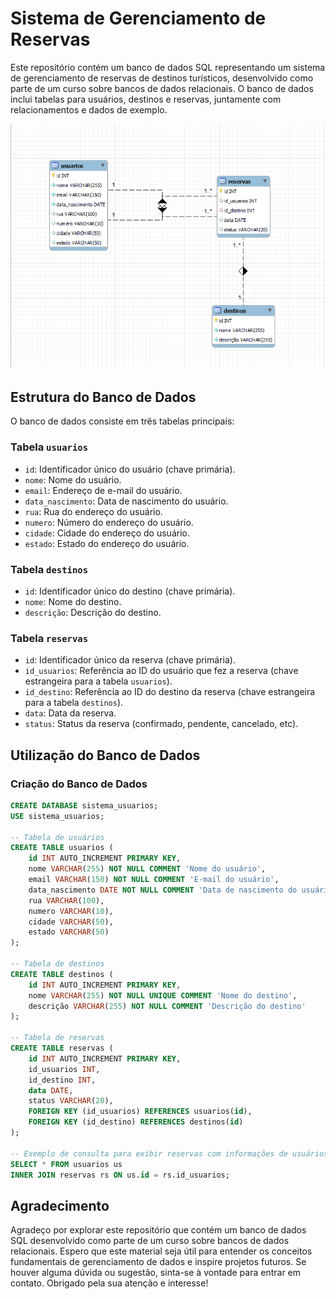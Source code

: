 # Sistema de Gerenciamento de Reservas

Este repositório contém um banco de dados SQL representando um sistema de gerenciamento de reservas de destinos turísticos, desenvolvido como parte de um curso sobre bancos de dados relacionais. O banco de dados inclui tabelas para usuários, destinos e reservas, juntamente com relacionamentos e dados de exemplo.

<p align="center">
  <img src="Banco relacional.png" alt="BancoDeDados">
</p>

## Estrutura do Banco de Dados

O banco de dados consiste em três tabelas principais:

### Tabela `usuarios`

- `id`: Identificador único do usuário (chave primária).
- `nome`: Nome do usuário.
- `email`: Endereço de e-mail do usuário.
- `data_nascimento`: Data de nascimento do usuário.
- `rua`: Rua do endereço do usuário.
- `numero`: Número do endereço do usuário.
- `cidade`: Cidade do endereço do usuário.
- `estado`: Estado do endereço do usuário.

### Tabela `destinos`

- `id`: Identificador único do destino (chave primária).
- `nome`: Nome do destino.
- `descrição`: Descrição do destino.

### Tabela `reservas`

- `id`: Identificador único da reserva (chave primária).
- `id_usuarios`: Referência ao ID do usuário que fez a reserva (chave estrangeira para a tabela `usuarios`).
- `id_destino`: Referência ao ID do destino da reserva (chave estrangeira para a tabela `destinos`).
- `data`: Data da reserva.
- `status`: Status da reserva (confirmado, pendente, cancelado, etc).

## Utilização do Banco de Dados

### Criação do Banco de Dados

```sql
CREATE DATABASE sistema_usuarios;
USE sistema_usuarios;

-- Tabela de usuários
CREATE TABLE usuarios (
    id INT AUTO_INCREMENT PRIMARY KEY,
    nome VARCHAR(255) NOT NULL COMMENT 'Nome do usuário',
    email VARCHAR(150) NOT NULL COMMENT 'E-mail do usuário',
    data_nascimento DATE NOT NULL COMMENT 'Data de nascimento do usuário',
    rua VARCHAR(100),
    numero VARCHAR(10),
    cidade VARCHAR(50),
    estado VARCHAR(50)
);

-- Tabela de destinos
CREATE TABLE destinos (
    id INT AUTO_INCREMENT PRIMARY KEY,
    nome VARCHAR(255) NOT NULL UNIQUE COMMENT 'Nome do destino',
    descrição VARCHAR(255) NOT NULL COMMENT 'Descrição do destino'
);

-- Tabela de reservas
CREATE TABLE reservas (
    id INT AUTO_INCREMENT PRIMARY KEY,
    id_usuarios INT,
    id_destino INT,
    data DATE,
    status VARCHAR(20),
    FOREIGN KEY (id_usuarios) REFERENCES usuarios(id),
    FOREIGN KEY (id_destino) REFERENCES destinos(id)
);

-- Exemplo de consulta para exibir reservas com informações de usuários
SELECT * FROM usuarios us
INNER JOIN reservas rs ON us.id = rs.id_usuarios;
```

## Agradecimento
Agradeço por explorar este repositório que contém um banco de dados SQL desenvolvido como parte de um curso sobre bancos de dados relacionais. Espero que este material seja útil para entender os conceitos fundamentais de gerenciamento de dados e inspire projetos futuros. Se houver alguma dúvida ou sugestão, sinta-se à vontade para entrar em contato. Obrigado pela sua atenção e interesse!



